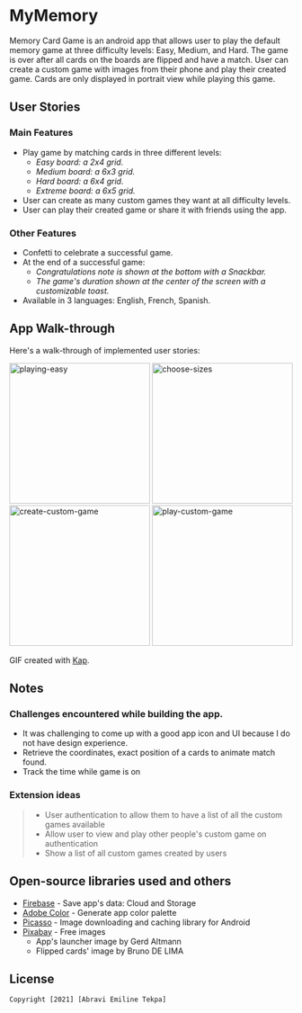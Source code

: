 # MyMemory

Memory Card Game is an android app that allows user to play the default memory game at three difficulty levels: Easy, Medium, and Hard. 
The game is over after all cards on the boards are flipped and have a match. User can create a custom game with images from their phone and play their created game.
Cards are only displayed in portrait view while playing this game.

## User Stories

### Main Features
- Play game by matching cards in three different levels:
    - *Easy board: a 2x4 grid.*
    - *Medium board: a 6x3 grid.*
    - *Hard board: a 6x4 grid.*
    - *Extreme board: a 6x5 grid.*
- User can create as many custom games they want at all difficulty levels.
- User can play their created game or share it with friends using the app.

### Other Features
- Confetti to celebrate a successful game.
- At the end of a successful game:
    - *Congratulations note is shown at the bottom with a Snackbar.*
    - *The game's duration shown at the center of the screen with a customizable toast.*
- Available in 3 languages: English, French, Spanish.

## App Walk-through
Here's a walk-through of implemented user stories:

<img src="https://i.imgur.com/om44yu6.gif" alt="playing-easy" width=250 />
<img src="https://i.imgur.com/gZWLbyr.gif" alt="choose-sizes" width=250 />
<img src="https://i.imgur.com/SQGNpUa.gif" alt="create-custom-game" width=250 />
<img src="https://i.imgur.com/mLgo5ye.gif" alt="play-custom-game" width=250 />

GIF created with [Kap](https://getkap.co).


## Notes

### Challenges encountered while building the app.
- It was challenging to come up with a good app icon and UI because I do not have design experience.
- Retrieve the coordinates, exact position of a cards to animate match found.
- Track the time while game is on

### Extension ideas
> - User authentication to allow them to have a list of all the custom games available
> - Allow user to view and play other people's custom game on authentication
> - Show a list of all custom games created by users

## Open-source libraries used and others

- [Firebase](https://console.firebase.google.com) - Save app's data: Cloud and Storage
- [Adobe Color](https://color.adobe.com/create/color-wheel) - Generate app color palette
- [Picasso](https://github.com/square/picasso) - Image downloading and caching library for Android
- [Pixabay](https://pixabay.com) - Free images
    - App's launcher image by Gerd Altmann
    - Flipped cards' image by Bruno DE LIMA


## License

    Copyright [2021] [Abravi Emiline Tekpa]
